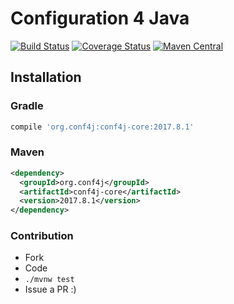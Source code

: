 # Configuration 4 Java
[![Build Status](https://travis-ci.org/conf4j/conf4j.svg?branch=master)](https://travis-ci.org/conf4j/conf4j)
[![Coverage Status](https://coveralls.io/repos/conf4j/conf4j/badge.svg?branch=master)](https://coveralls.io/r/conf4j/conf4j?branch=master)
[![Maven Central](https://maven-badges.herokuapp.com/maven-central/org.conf4j/conf4j-core/badge.svg)](https://search.maven.org/#search%7Cga%7C1%7Cg%3A%22org.conf4j%22)

## Installation

### Gradle

```groovy
compile 'org.conf4j:conf4j-core:2017.8.1'
```

### Maven

```xml
<dependency>
  <groupId>org.conf4j</groupId>
  <artifactId>conf4j-core</artifactId>
  <version>2017.8.1</version>
</dependency>
```

### Contribution
 - Fork
 - Code
 - ```./mvnw test```
 - Issue a PR :)
